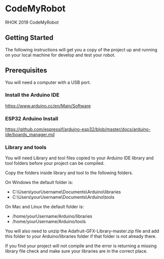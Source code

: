 # CodeMyRobot
RHOK 2019 CodeMyRobot

## Getting Started

The following instructions will get you a copy of the project up and running on your local machine for develop and test your robot.

## Prerequisites

You will need a computer with a USB port. 

### Install the Arduino IDE
https://www.arduino.cc/en/Main/Software


### ESP32 Arduino Install
https://github.com/espressif/arduino-esp32/blob/master/docs/arduino-ide/boards_manager.md


### Library and tools
You will need Library and tool files copied to your Arduino IDE library and tool folders before your project can be compiled.

Copy the folders inside library and tool to the following folders. 

On Windows the default folder is: 
- C:\Users\yourUsername\Documents\Arduino\libraries
- C:\Users\yourUsername\Documents\Arduino\tools

On Mac and Linux the default folder is:
- /home/yourUsername/Arduino/libraries
- /home/yourUsername/Arduino/tools

You will also need to unzip the Adafruit-GFX-Library-master.zip file and add this folder to your Arduino/libraries folder if that folder is not already there.

If you find your project will not compile and the error is returning a missing library file check and make sure your libraries are in the correct place. 

